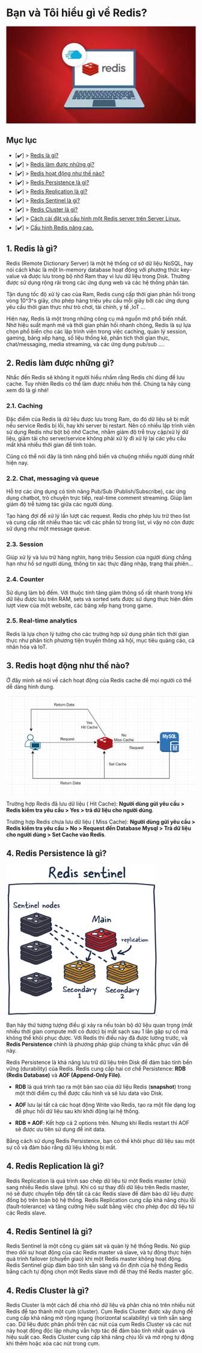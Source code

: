 # **Bạn và Tôi hiểu gì về Redis?**  

![img](images/what_is_redis.webp)  

## **Mục lục**  

- [✔️] > [Redis là gì?](#)  
- [✔️] > [Redis làm được những gì?](#)  
- [✔️] > [Redis hoạt động như thế nào? ](#)  
- [✔️] > [Redis Persistence là gì?](#)  
- [✔️] > [Redis Replication là gì?](#)  
- [✔️] > [Redis Sentinel là gì?](#)  
- [✔️] > [Redis Cluster là gì?](#)  
- [✔️] > [Cách cài đặt và cấu hình một Redis server trên Server Linux.](#)  
- [✔️] > [Cấu hình Redis nâng cao.](#)  


## **1. Redis là gì?**

Redis (Remote Dictionary Server) là một hệ thống cơ sở dữ liệu NoSQL, hay nói cách khác là một In-memory database hoạt động với phương thức key-value và được lưu trong bộ nhớ Ram thay vì lưu dữ liệu trong Disk. Thường được sử dụng rộng rãi trong các ứng dụng web và các hệ thống phân tán.  
  
Tận dụng tốc độ xử lý cao của Ram, Redis cung cấp thời gian phản hồi trong vòng 10^3^s giây, cho phép hàng triệu yêu cầu mỗi giây bởi các ứng dụng yêu cầu thời gian thực như trò chơi, tài chính, y tế ,IoT ...  

Hiện nay, Redis là một trong những công cụ mã nguồn mở phổ biến nhất. Nhờ hiệu suất mạnh mẽ và thời gian phản hồi nhanh chóng, Redis là sự lựa chọn phổ biến cho các lập trình viên trong việc caching, quản lý session, gaming, bảng xếp hạng, số liệu thống kê, phân tích thời gian thực, chat/messaging, media streaming, và các ứng dụng pub/sub ....  

## **2. Redis làm được những gì?**  

Nhắc đến Redis sẽ không ít người hiểu nhầm rằng Redis chỉ dùng để lưu cache. Tuy nhiên Redis có thể làm được nhiều hơn thế. Chúng ta hãy cùng xem đó là gì nhé!

### **2.1. Caching**

Đặc điểm của Redis là dữ liệu được lưu trong Ram, do đó dữ liệu sẽ bị mất nếu service Redis bị lỗi, hay khi server bị restart. Nên có nhiều lập trình viên sử dụng Redis như bột bộ nhớ Cache, nhằm giảm độ trễ truy cập/xử lý dữ liệu, giảm tải cho server/service không phải xử lý đi xử lý lại các yêu cầu mất khá nhiều thời gian để tính toán.  

Cũng có thể nói đây là tính năng phổ biến và chuộng nhiều người dùng nhất hiện nay.  

### **2.2. Chat, messaging và queue**  

Hỗ trợ các ứng dụng có tính năng Pub/Sub (Publish/Subscribe), các ứng dụng chatbot, trò chuyện trực tiếp, real-time comment streaming. Giúp làm giảm độ trễ tương tác giữa các người dùng.  

Tạo hàng đợi để xử lý lần lượt các request. Redis cho phép lưu trữ theo list và cung cấp rất nhiều thao tác với các phần tử trong list, vì vậy nó còn được sử dụng như một message queue.  

### **2.3. Session**  

Giúp xử lý và lưu trữ hàng nghìn, hạng triệu Session của người dùng chẳng hạn như hồ sơ người dùng, thông tin xác thực đăng nhập, trạng thái phiên...  

### **2.4. Counter** 

Sử dụng làm bộ đếm. Với thuộc tính tăng giảm thông số rất nhanh trong khi dữ liệu được lưu trên RAM, sets và sorted sets được sử dụng thực hiện đếm lượt view của một website, các bảng xếp hạng trong game.

### **2.5. Real-time analytics** 

Redis là lựa chọn lý tưởng cho các trường hợp sử dụng phân tích thời gian thực như phân tích phương tiện truyền thông xã hội, mục tiêu quảng cáo, cá nhân hóa và IoT.  

## **3. Redis hoạt động như thế nào?**  
Ở đây mình sẽ nói về cách hoạt động của Redis cache để mọi người có thể dễ dàng hình dung.  

![img](images/How-Redis-typically-works.png)  

Trường hợp Redis đã lưu dữ liệu ( Hit Cache): **Người dùng gửi yêu cầu > Redis kiểm tra yêu cầu > Yes > trả dữ liệu cho người dùng**. 

Trường hợp Redis chưa lưu dữ liệu ( Miss Cache): **Người dùng gửi yêu cầu > Redis kiểm tra yêu cầu > No > Request đến Database Mysql > Trả dữ liệu cho người dùng > Set Cache vào Redis**.  

## **4. Redis Persistence là gì?**  

<img src="images/redis_sentinel.png" alt="Image" width="400" height="400" >

Bạn hãy thử tượng tượng điều gì xảy ra nếu toàn bộ dữ liệu quan trọng (mất nhiều thời gian compute mới có được) bị mất sạch sau 1 lần gặp sự cố mà không thể khôi phục được. Với Redis thì điều này đã được lường trước, và **Redis Persistence** chính là phương pháp giúp chúng ta khắc phục vấn đề này.  

Redis Persistence là khả năng lưu trữ dữ liệu trên Disk để đảm bảo tính bền vững (durability) của Redis. Redis cung cấp hai cơ chế Persistence: **RDB (Redis Database)** và **AOF (Append-Only File)**.  
 
   - **RDB** là quá trình tạo ra một bản sao của dữ liệu Redis (**snapshot**) trong một thời điểm cụ thể được cấu hình và sẽ lưu data vào Disk. 
 
   - **AOF** lưu lại tất cả các hoạt động Write vào Redis, tạo ra một file dạng log để phục hồi dữ liệu sau khi khởi động lại hệ thống. 

   - **RDB + AOF**: Kết hợp cả 2 options trên. Nhưng khi Redis restart thì AOF sẽ được ưu tiên sử dụng để init data. 
 
 Bằng cách sử dụng Redis Persistence, bạn có thể khôi phục dữ liệu sau một sự cố và đảm bảo rằng dữ liệu không bị mất.

 ## **4. Redis Replication là gì?**  

 Redis Replication là quá trình sao chép dữ liệu từ một Redis master (chủ) sang nhiều Redis slave (phụ). Khi có sự thay đổi dữ liệu trên Redis master, nó sẽ được chuyển tiếp đến tất cả các Redis slave để đảm bảo dữ liệu được đồng bộ trên toàn bộ hệ thống. Redis Replication cung cấp khả năng chịu lỗi (fault-tolerance) và tăng cường hiệu suất bằng việc cho phép đọc dữ liệu từ các Redis slave.  

 ## **4. Redis Sentinel là gì?**  

 Redis Sentinel là một công cụ giám sát và quản lý hệ thống Redis. Nó giúp theo dõi sự hoạt động của các Redis master và slave, và tự động thực hiện quá trình failover (chuyển giao) khi một Redis master không hoạt động. Redis Sentinel giúp đảm bảo tính sẵn sàng và ổn định của hệ thống Redis bằng cách tự động chọn một Redis slave mới để thay thế Redis master gốc.

 ## **4. Redis Cluster là gì?**  

 Redis Cluster là một cách để chia nhỏ dữ liệu và phân chia nó trên nhiều nút Redis để tạo thành một cụm (cluster). Cụm Redis Cluster được xây dựng để cung cấp khả năng mở rộng ngang (horizontal scalability) và tính sẵn sàng cao. Dữ liệu được phân phối trên các nút của cụm Redis Cluster và các nút này hoạt động độc lập nhưng vẫn hợp tác để đảm bảo tính nhất quán và hiệu suất cao. Redis Cluster cung cấp khả năng chịu lỗi và mở rộng tự động khi thêm hoặc xóa các nút trong cụm.